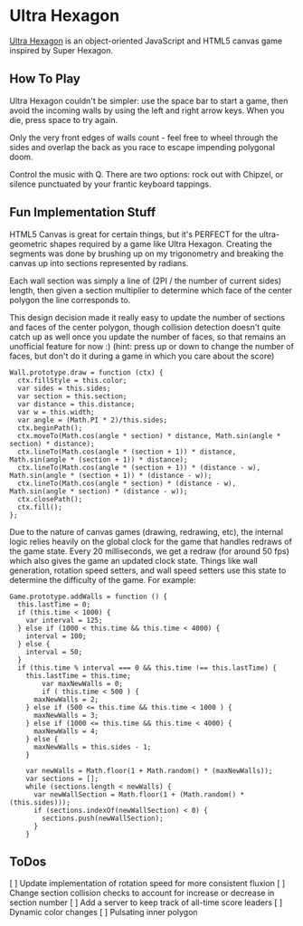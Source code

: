 # Ultra Hexagon

[Ultra Hexagon](http://brianpgerson.github.io/public/ultra.html) is an object-oriented JavaScript and HTML5 canvas game inspired by Super Hexagon.


## How To Play

Ultra Hexagon couldn't be simpler: use the space bar to start a game, then avoid the incoming walls by using the left and right arrow keys. When you die, press space to try again.

Only the very front edges of walls count - feel free to wheel through the sides and overlap the back as you race to escape impending polygonal doom.

Control the music with Q. There are two options: rock out with Chipzel, or silence punctuated by your frantic keyboard tappings.

## Fun Implementation Stuff

HTML5 Canvas is great for certain things, but it's PERFECT for the ultra-geometric shapes required by a game like Ultra Hexagon. Creating the segments was done by brushing up on my trigonometry and breaking the canvas up into sections represented by radians.

Each wall section was simply a line of (2PI / the number of current sides) length, then given a section multiplier to determine which face of the center polygon the line corresponds to.

This design decision made it really easy to update the number of sections and faces of the center polygon, though collision detection doesn't quite catch up as well once you update the number of faces, so that remains an unofficial feature for now :) (hint: press up or down to change the number of faces, but don't do it during a game in which you care about the score)

```
Wall.prototype.draw = function (ctx) {
  ctx.fillStyle = this.color;
  var sides = this.sides;
  var section = this.section;
  var distance = this.distance;
  var w = this.width;
  var angle = (Math.PI * 2)/this.sides;
  ctx.beginPath();
  ctx.moveTo(Math.cos(angle * section) * distance, Math.sin(angle * section) * distance);
  ctx.lineTo(Math.cos(angle * (section + 1)) * distance, Math.sin(angle * (section + 1)) * distance);
  ctx.lineTo(Math.cos(angle * (section + 1)) * (distance - w), Math.sin(angle * (section + 1)) * (distance - w));
  ctx.lineTo(Math.cos(angle * section) * (distance - w), Math.sin(angle * section) * (distance - w));
  ctx.closePath();
  ctx.fill();
};
```

Due to the nature of canvas games (drawing, redrawing, etc), the internal logic relies heavily on the global clock for the game that handles redraws of the game state. Every 20 milliseconds, we get a redraw (for around 50 fps) which also gives the game an updated clock state. Things like wall generation, rotation speed setters, and wall speed setters use this state to determine the difficulty of the game. For example:

```
Game.prototype.addWalls = function () {
  this.lastTime = 0;
  if (this.time < 1000) {
    var interval = 125;
  } else if (1000 < this.time && this.time < 4000) {
    interval = 100;
  } else {
    interval = 50;
  }
  if (this.time % interval === 0 && this.time !== this.lastTime) {
    this.lastTime = this.time;
		var maxNewWalls = 0;
		if ( this.time < 500 ) {
      maxNewWalls = 2;
    } else if (500 <= this.time && this.time < 1000 ) {
      maxNewWalls = 3;
    } else if (1000 <= this.time && this.time < 4000) {
      maxNewWalls = 4;
    } else {
      maxNewWalls = this.sides - 1;
    }

    var newWalls = Math.floor(1 + Math.random() * (maxNewWalls));
    var sections = [];
    while (sections.length < newWalls) {
      var newWallSection = Math.floor(1 + (Math.random() * (this.sides)));
      if (sections.indexOf(newWallSection) < 0) {
        sections.push(newWallSection);
      }
    }
```

## ToDos

[ ] Update implementation of rotation speed for more consistent fluxion
[ ] Change section collision checks to account for increase or decrease in section number
[ ] Add a server to keep track of all-time score leaders
[ ] Dynamic color changes
[ ] Pulsating inner polygon
